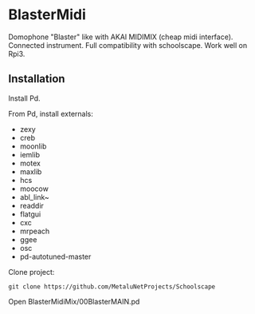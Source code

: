 # BlasterMidi
Domophone "Blaster" like with AKAI MIDIMIX (cheap midi interface).
Connected instrument.
Full compatibility with schoolscape.
Work well on Rpi3.

## Installation
Install Pd.

From Pd, install externals:

- zexy
- creb
- moonlib
- iemlib
- motex
- maxlib
- hcs
- moocow
- abl_link~
- readdir
- flatgui
- cxc
- mrpeach
- ggee
- osc
- pd-autotuned-master

Clone project:
```
git clone https://github.com/MetaluNetProjects/Schoolscape
```

Open BlasterMidiMix/00BlasterMAIN.pd
